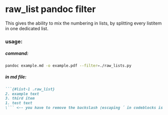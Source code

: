 # raw_list pandoc filter

This gives the ability to mix the numbering in lists, by splitting every listitem in one dedicated list.

### usage:
##### command:
```bash
pandoc example.md -o example.pdf --filter=./raw_lists.py
```
##### in md file:
```markdown
```{#list-1 .raw_list}
2. example text
3. third item
1. test text
\``` <-- you have to remove the backslash (escaping ´ in codeblocks is weird)
```